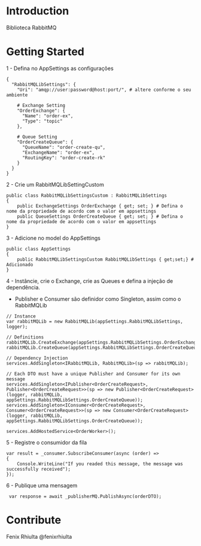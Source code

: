 # Introduction 
Biblioteca RabbitMQ

# Getting Started
1 - Defina no AppSettings as configurações

```
{
  "RabbitMQLibSettings": {
    "Uri": "amqp://user:password@host:port/", # altere conforme o seu ambiente
    
    # Exchange Setting
    "OrderExchange": {
      "Name": "order-ex",
      "Type": "topic"
    },

    # Queue Setting
    "OrderCreateQueue": {
      "QueueName": "order-create-qu",
      "ExchangeName": "order-ex",
      "RoutingKey": "order-create-rk"
    }
  }
}
```
2 - Crie um RabbitMQLibSettingCustom

```
public class RabbitMQLibSettingsCustom : RabbitMQLibSettings
{
    public ExchangeSettings OrderExchange { get; set; } # Defina o nome da propriedade de acordo com o valor em appsettings
    public QueueSettings OrderCreateQueue { get; set; } # Defina o nome da propriedade de acordo com o valor em appsettings
}
```

3 - Adicione no model do AppSettings

```
public class AppSettings
{
    public RabbitMQLibSettingsCustom RabbitMQLibSettings { get;set;} # Adicionado
}
```

4 - Instâncie, crie o Exchange, crie as Queues e defina a injeção de dependência.
* Publisher e Consumer são definidor como Singleton, assim como o RabbitMQLib

```
// Instance
var rabbitMQLib = new RabbitMQLib(appSettings.RabbitMQLibSettings, logger);

// Definitions
rabbitMQLib.CreateExchange(appSettings.RabbitMQLibSettings.OrderExchange);
rabbitMQLib.CreateQueue(appSettings.RabbitMQLibSettings.OrderCreateQueue);

// Dependency Injection
services.AddSingleton<IRabbitMQLib, RabbitMQLib>(sp => rabbitMQLib);

// Each DTO must have a unique Publisher and Consumer for its own message
services.AddSingleton<IPublisher<OrderCreateRequest>, Publisher<OrderCreateRequest>>(sp => new Publisher<OrderCreateRequest>(logger, rabbitMQLib, appSettings.RabbitMQLibSettings.OrderCreateQueue));
services.AddSingleton<IConsumer<OrderCreateRequest>, Consumer<OrderCreateRequest>>(sp => new Consumer<OrderCreateRequest>(logger, rabbitMQLib, appSettings.RabbitMQLibSettings.OrderCreateQueue));

services.AddHostedService<OrderWorker>();
```

5 - Registre o consumidor da fila

```
var result = _consumer.SubscribeConsumer(async (order) =>
{
    Console.WriteLine("If you readed this message, the message was successfully received");
});

```

6 - Publique uma mensagem

```
 var response = await _publisherMQ.PublishAsync(orderDTO);
```

# Contribute
Fenix Rhiulta @fenixrhiulta